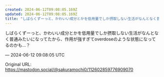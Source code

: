 ```yaml
---
created: 2024-06-12T09:08:05.169Z
updated: 2024-06-12T09:08:05.169Z
title: "しばらくずーっと、かわいい成分とかを低用量でしか摂取しない生活がなんとなく普通み[...]"
---
```


<p>しばらくずーっと、かわいい成分とかを低用量でしか摂取しない生活がなんとなく普通みたいになってたから、作用が強すぎてoverdoseのような状態になってるのかも…？</p>

&mdash; 2024-06-12 09:08:05 UTC

Original URL: https://mastodon.social/@sakuramochi0/112602859776909070
